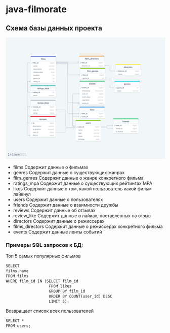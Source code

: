 # java-filmorate
## Схема базы данных проекта
![](src/main/resources/schema.png)
- films
Содержит данные о фильмах
- genres
Содержит данные о существующих жанрах
- film_genres 
Содержит данные о жанре конкретного фильма
- ratings_mpa
Содержит данные о существующих рейтингах МРА
- likes
Содержит данные о том, какой пользователь какой фильм лайкнул
- users
Содержит данные о пользователях
- friends
Содержит данные о взаимности дружбы
- reviews
Содержит данные об отзывах
- review_like
Содержит данные о лайках, поставленных на отзыв
- directors
Содержит данные о режиссерах
- films_directors
Содержит данные о режиссерах конкретного фильма
- events
Содержит данные ленты событий

### Примеры SQL запросов к БД:
Топ 5 самых популярных фильмов
```
SELECT
films.name
FROM films
WHERE film_id IN (SELECT film_id
                   FROM likes
                   GROUP BY film_id
                   ORDER BY COUNT(user_id) DESC
                   LIMIT 5);
```
Возвращает список всех пользователей 
```
SELECT *
FROM users;
```
